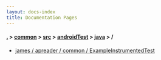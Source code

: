 ```yaml
---
layout: docs-index
title: Documentation Pages
---
```

#### [.](./../../../../index) > [common](./../../../index) > [src](./../../index) > [androidTest](./../index) > [java](./index) > **/**

- [james / apreader / common / ExampleInstrumentedTest](james/apreader/common/ExampleInstrumentedTest)
